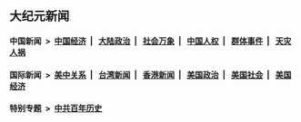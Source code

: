 ## 大纪元新闻

#### 中国新闻 &nbsp;>&nbsp; [中国经济](indexes/ncid283/README.md?08111645) &nbsp;| &nbsp; [大陆政治](indexes/ncid277/README.md?08111645) &nbsp;| &nbsp; [社会万象](indexes/ncid282/README.md?08111645) &nbsp;| &nbsp; [中国人权](indexes/ncid278/README.md?08111645) &nbsp;| &nbsp; [群体事件](indexes/ncid279/README.md?08111645) &nbsp;| &nbsp; [天灾人祸](indexes/ncid280/README.md?08111645)

#### 国际新闻 &nbsp;>&nbsp; [美中关系](indexes/nf1412576/README.md?08111645) &nbsp;| &nbsp; [台湾新闻](indexes/ncid1349361/README.md?08111645) &nbsp;| &nbsp; [香港新闻](indexes/ncid1349362/README.md?08111645) &nbsp;| &nbsp; [美国政治](indexes/ncid1078159/README.md?08111645) &nbsp;| &nbsp; [美国社会](indexes/ncid1078160/README.md?08111645) &nbsp;| &nbsp; [美国经济](indexes/ncid1078158/README.md?08111645)

#### 特别专题 &nbsp;>&nbsp; [中共百年历史](https://github.com/epoch-news/epoch-special/blob/master/README.md?08111645)  
